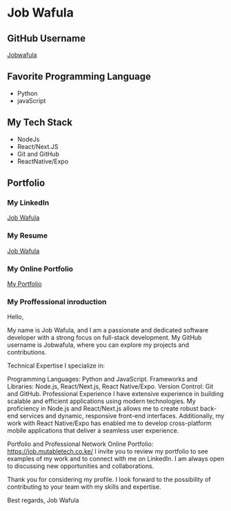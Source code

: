# Job Wafula

## GitHub Username
[Jobwafula](https://github.com/Jobwafula)

## Favorite Programming Language

- Python
- javaScript


## My Tech Stack

- NodeJs
- React/Next.JS
- Git and GitHub
- ReactNative/Expo


## Portfolio

### My LinkedIn
[Job Wafula](https://www.linkedin.com/in/job-wafula/)

### My Resume
[Job Wafula](https://job.mutabletech.co.ke/resume)

### My Online Portfolio
[My Portfolio](https://job.mutabletech.co.ke/)


### My Proffessional inroduction
Hello,

My name is Job Wafula, and I am a passionate and dedicated software developer with a strong focus on full-stack development. My GitHub username is Jobwafula, where you can explore my projects and contributions.

Technical Expertise
I specialize in:

Programming Languages: Python and JavaScript.
Frameworks and Libraries: Node.js, React/Next.js, React Native/Expo.
Version Control: Git and GitHub.
Professional Experience
I have extensive experience in building scalable and efficient applications using modern technologies. My proficiency in Node.js and React/Next.js allows me to create robust back-end services and dynamic, responsive front-end interfaces. Additionally, my work with React Native/Expo has enabled me to develop cross-platform mobile applications that deliver a seamless user experience.

Portfolio and Professional Network
Online Portfolio: https://job.mutabletech.co.ke/
I invite you to review my portfolio to see examples of my work and to connect with me on LinkedIn. I am always open to discussing new opportunities and collaborations.

Thank you for considering my profile. I look forward to the possibility of contributing to your team with my skills and expertise.

Best regards,
Job Wafula

